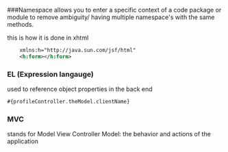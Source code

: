 ###Namespace
allows you to enter a specific context of a code package or module to remove ambiguity/ having multiple namespace's with the same methods.

this is how it is done in xhtml
```xml
    xmlns:h="http://java.sun.com/jsf/html"
    <h:form></h:form>
```
### EL (Expression langauge)
used to reference object properties in the back end 

```xml
#{profileController.theModel.clientName}
```

### MVC
stands for Model View Controller 
Model: the behavior and actions of the application 
